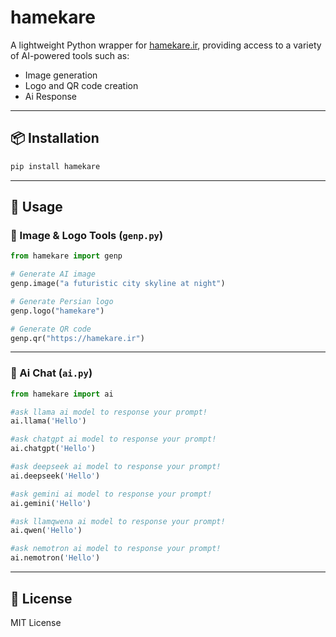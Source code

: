 # hamekare

A lightweight Python wrapper for [hamekare.ir](https://hamekare.ir), providing access to a variety of AI-powered tools such as:

* Image generation
* Logo and QR code creation
* Ai Response

---

## 📦 Installation

```bash
pip install hamekare
```

---

## 🚀 Usage

### 🔼 Image & Logo Tools (`genp.py`)

```python
from hamekare import genp

# Generate AI image
genp.image("a futuristic city skyline at night")

# Generate Persian logo
genp.logo("hamekare")

# Generate QR code
genp.qr("https://hamekare.ir")
```

---

### 🧠 Ai Chat (`ai.py`)

```python
from hamekare import ai

#ask llama ai model to response your prompt!
ai.llama('Hello')

#ask chatgpt ai model to response your prompt!
ai.chatgpt('Hello')

#ask deepseek ai model to response your prompt!
ai.deepseek('Hello')

#ask gemini ai model to response your prompt!
ai.gemini('Hello')

#ask llamqwena ai model to response your prompt!
ai.qwen('Hello')

#ask nemotron ai model to response your prompt!
ai.nemotron('Hello')
```

---

## 📄 License

MIT License
